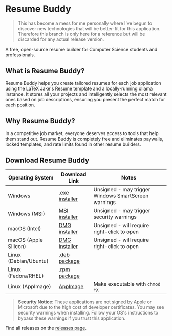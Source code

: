# Resume Buddy
> This has become a mess for me personally where I've begun to discover new technologies that will be better-fit for this application. Therefore this branch is only here for a reference but will be discarded for any actual release version.

A free, open-source resume builder for Computer Science students and professionals.

## What is Resume Buddy?
Resume Buddy helps you create tailored resumes for each job application using the LaTeX Jake's Resume template and a locally-running ollama instance. It stores all your projects and intelligently selects the most relevant ones based on job descriptions, ensuring you present the perfect match for each position.

## Why Resume Buddy?
In a competitive job market, everyone deserves access to tools that help them stand out. Resume Buddy is completely free and eliminates paywalls, locked templates, and rate limits found in other resume builders.

## Download Resume Buddy

| Operating System | Download Link | Notes |
|------------------|---------------|-------|
| Windows | [.exe installer](https://github.com/uhteddy/ResumeBuddy/releases/latest/download/Resume.Buddy_0.1.1_x64-setup.exe) | Unsigned - may trigger Windows SmartScreen warnings |
| Windows (MSI) | [MSI installer](https://github.com/uhteddy/ResumeBuddy/releases/latest/download/Resume.Buddy_0.1.1_x64_en-US.msi) | Unsigned - may trigger security warnings |
| macOS (Intel) | [DMG installer](https://github.com/uhteddy/ResumeBuddy/releases/latest/download/Resume.Buddy_0.1.1_x64.dmg) | Unsigned - will require right-click to open |
| macOS (Apple Silicon) | [DMG installer](https://github.com/uhteddy/ResumeBuddy/releases/latest/download/Resume.Buddy_0.1.1_aarch64.dmg) | Unsigned - will require right-click to open |
| Linux (Debian/Ubuntu) | [.deb package](https://github.com/uhteddy/ResumeBuddy/releases/latest/download/Resume.Buddy_0.1.1_amd64.deb) | |
| Linux (Fedora/RHEL) | [.rpm package](https://github.com/uhteddy/ResumeBuddy/releases/latest/download/Resume.Buddy-0.1.1-1.x86_64.rpm) | |
| Linux (AppImage) | [AppImage](https://github.com/uhteddy/ResumeBuddy/releases/latest/download/Resume.Buddy_0.1.1_amd64.AppImage) | Make executable with `chmod +x` |

> **Security Notice**: These applications are not signed by Apple or Microsoft due to the high cost of developer certificates. You may see security warnings when installing. Follow your OS's instructions to bypass these warnings if you trust this application.

Find all releases on the [releases page](https://github.com/uhteddy/ResumeBuddy/releases).